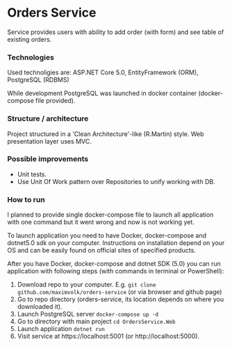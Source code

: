 # Orders Service

Service provides users with ability to add order (with form) and see table of existing orders.

### Technologies
Used technoligies are: ASP.NET Core 5.0, EntityFramework (ORM), PostgreSQL (RDBMS)

While development PostgreSQL was launched in docker container (docker-compose file provided).

### Structure / architecture
Project structured in a 'Clean Architecture'-like (R.Martin) style.
Web presentation layer uses MVC.

### Possible improvements
- Unit tests.
- Use Unit Of Work pattern over Repositories to unify working with DB.

### How to run

I planned to provide single docker-compose file to launch all application with one command but it went wrong and now is not working yet.

To launch application you need to have Docker, docker-compose and dotnet5.0 sdk on your computer. Instructions on installation depend on your OS and can be easily found on official sites of specified products.

After you have Docker, docker-compose and dotnet SDK (5.0) you can run application with following steps (with commands in terminal or PowerShell):
1. Download repo to your computer. E.g. `git clone github.com/maximvolk/orders-service` (or via browser and github page)
2. Go to repo directory (orders-service, its location depends on where you downloaded it).
3. Launch PostgreSQL server `docker-compose up -d`
4. Go to directory with main project `cd OrdersService.Web`
5. Launch application `dotnet run`
6. Visit service at https://localhost:5001 (or http://localhost:5000).